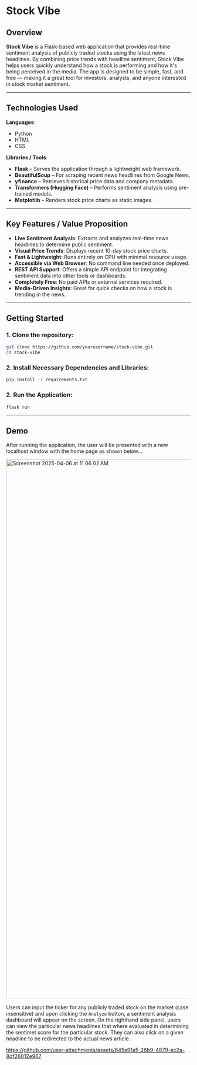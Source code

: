 # Stock Vibe

## Overview

**Stock Vibe** is a Flask-based web application that provides real-time sentiment analysis of publicly traded stocks using the latest news headlines. By combining price trends with headline sentiment, Stock Vibe helps users quickly understand how a stock is performing and how it's being perceived in the media. The app is designed to be simple, fast, and free — making it a great tool for investors, analysts, and anyone interested in stock market sentiment.

---

## Technologies Used

**Languages**:  
- Python
- HTML
- CSS

**Libraries / Tools**:
- **Flask** – Serves the application through a lightweight web framework.
- **BeautifulSoup** – For scraping recent news headlines from Google News.
- **yfinance** – Retrieves historical price data and company metadata.
- **Transformers (Hugging Face)** – Performs sentiment analysis using pre-trained models.
- **Matplotlib** – Renders stock price charts as static images.

---

## Key Features / Value Proposition

- **Live Sentiment Analysis**: Extracts and analyzes real-time news headlines to determine public sentiment.
- **Visual Price Trends**: Displays recent 10-day stock price charts.
- **Fast & Lightweight**: Runs entirely on CPU with minimal resource usage.
- **Accessible via Web Browser**: No command line needed once deployed.
- **REST API Support**: Offers a simple API endpoint for integrating sentiment data into other tools or dashboards.
- **Completely Free**: No paid APIs or external services required.
- **Media-Driven Insights**: Great for quick checks on how a stock is trending in the news.

---

## Getting Started

### 1. Clone the repository:
```bash
git clone https://github.com/yourusername/stock-vibe.git
cd stock-vibe
```
### 2. Install Necessary Dependencies and Libraries:
```bash
pip install -r requirements.txt
```
### 2. Run the Application:
```bash
flask run
```

---

## Demo
After running the application, the user will be presented with a new localhost window with the home page as shown below...

<img width="1470" alt="Screenshot 2025-04-06 at 11 06 02 AM" src="https://github.com/user-attachments/assets/a39bdb31-6f9b-43ed-a102-9595ecff0f0a" />


Users can input the ticker for any publicly traded stock on the market (case insensitive) and upon clicking the `Analyze` button, a sentiment analysis dashboard will appear on the screen. On the righthand side panel, users can view the particular news headlines that where evaluated in determining the sentimet score for the particular stock. They can also click on a given headline to be redirected to the actual news article.



https://github.com/user-attachments/assets/645a91a5-26b9-4879-ac2a-8df26012e967






